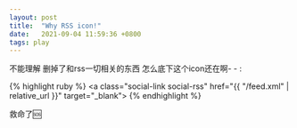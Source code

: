 ```yaml
---
layout: post
title:  "Why RSS icon!"
date:   2021-09-04 11:59:36 +0800
tags: play
---
```

不能理解
删掉了和rss一切相关的东西 怎么底下这个icon还在啊- -
:

{% highlight ruby %}
<a class="social-link social-rss" href="{{ "/feed.xml" | relative_url  }}" target="_blank">
  <i class="icon-rss"></i>
</a>
{% endhighlight %}

救命了🆘
